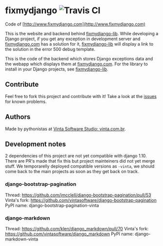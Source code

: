 # fixmydjango ![Travis CI](https://travis-ci.org/vintasoftware/fixmydjango.svg?branch=master)
Code of [http://www.fixmydjango.com](http://www.fixmydjango.com)

This is the website and backend behind [fixmydjango-lib](https://github.com/vintasoftware/fixmydjango-lib). While developing a Django project, if you get any exception in development server and [fixmydjango.com](http://www.fixmydjango.com) has a solution for it, [fixmydjango-lib](https://github.com/vintasoftware/fixmydjango-lib) will display a link to the solution in the error 500 debug template.

This is the code of the backend which stores Django exceptions data and the webapp which displays them at [fixmydjango.com](http://www.fixmydjango.com). For the library to install in your Django projects, see [fixmydjango-lib](https://github.com/vintasoftware/fixmydjango-lib).

## Contribute
Feel free to fork this project and contribute with it! Take a look at the [issues](https://github.com/vintasoftware/fixmydjango/issues) for known problems.

## Authors
Made by pythonistas at [Vinta Software Studio: vinta.com.br](http://www.vinta.com.br/?fixmydjango).

## Development notes

2 dependencies of this project are not yet compatible with django 1.10. There are PR's made that fix this but project mainteiners did not yet merge stuff.
We temporarelly deployed compatible versions as `-vinta`, we should come back to the main projects as soon as they get back on track.

### django-bootstrap-pagination

Thread: https://github.com/jmcclell/django-bootstrap-pagination/pull/53
Vinta's fork: https://github.com/vintasoftware/django-bootstrap-pagination
PyPI name: django-bootstrap-pagination-vinta

### django-markdown

Thread: https://github.com/klen/django_markdown/pull/70
Vinta's fork: https://github.com/vintasoftware/django_markdown
PyPI name: django-markdown-vinta
